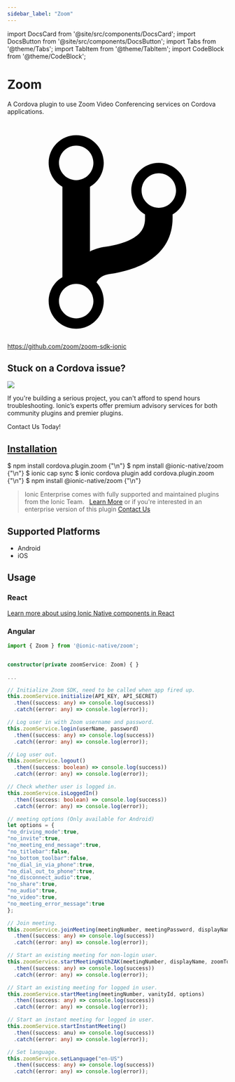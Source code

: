 ```yaml
---
sidebar_label: "Zoom"
---
```



import DocsCard from '@site/src/components/DocsCard';
import DocsButton from '@site/src/components/DocsButton';
import Tabs from '@theme/Tabs';
import TabItem from '@theme/TabItem';
import CodeBlock from '@theme/CodeBlock';

# Zoom


A Cordova plugin to use Zoom Video Conferencing services on Cordova applications.


<p><a href="https://github.com/zoom/zoom-sdk-ionic" target="_blank" rel="noopener" className="git-link">
  <svg viewBox="0 0 512 512"><path d="M416 160c0-35.3-28.7-64-64-64s-64 28.7-64 64c0 23.7 12.9 44.3 32 55.4v8.6c0 19.9-7.8 33.7-25.3 44.9-15.4 9.8-38.1 17.1-67.5 21.5-14 2.1-25.7 6-35.2 10.7V151.4c19.1-11.1 32-31.7 32-55.4 0-35.3-28.7-64-64-64S96 60.7 96 96c0 23.7 12.9 44.3 32 55.4v209.2c-19.1 11.1-32 31.7-32 55.4 0 35.3 28.7 64 64 64s64-28.7 64-64c0-16.6-6.3-31.7-16.7-43.1 1.9-4.9 9.7-16.3 29.4-19.3 38.8-5.8 68.9-15.9 92.3-30.8 36-22.8 55-57 55-98.8v-8.6c19.1-11.1 32-31.7 32-55.4zM160 56c22.1 0 40 17.9 40 40s-17.9 40-40 40-40-17.9-40-40 17.9-40 40-40zm0 400c-22.1 0-40-17.9-40-40s17.9-40 40-40 40 17.9 40 40-17.9 40-40 40zm192-256c-22.1 0-40-17.9-40-40s17.9-40 40-40 40 17.9 40 40-17.9 40-40 40z"></path></svg> https://github.com/zoom/zoom-sdk-ionic
</a></p>

<h2>Stuck on a Cordova issue?</h2>
<DocsCard className="cordova-ee-card" header="Don't waste precious time on plugin issues." href="https://ionicframework.com/sales?product_of_interest=Ionic%20Native">
  <div>
    <img src="/docs/icons/native-cordova-bot.png" class="cordova-ee-img" />
    <p>If you're building a serious project, you can't afford to spend hours troubleshooting. Ionic’s experts offer premium advisory services for both community plugins and premier plugins.</p>
    <DocsButton className="native-ee-detail">Contact Us Today!</DocsButton>
  </div>
</DocsCard>


<h2 id="installation">
  <a href="#installation">Installation</a>
</h2>
<Tabs defaultValue="Capacitor" values={[
  {value: 'Capacitor', label: 'Capacitor'},
  {value: 'Cordova', label: 'Cordova'},
  {value: 'Enterprise', label: 'Enterprise'},
]}>
  <TabItem value="Capacitor">
    <CodeBlock className="language-shell">
      $ npm install cordova.plugin.zoom {"\n"}
      $ npm install @ionic-native/zoom {"\n"}
      $ ionic cap sync
    </CodeBlock>
  </TabItem>
  <TabItem value="Cordova">
    <CodeBlock className="language-shell">
      $ ionic cordova plugin add cordova.plugin.zoom {"\n"}
      $ npm install @ionic-native/zoom {"\n"}
    </CodeBlock>
  </TabItem>
  <TabItem value="Enterprise">
    <blockquote>Ionic Enterprise comes with fully supported and maintained plugins from the Ionic Team. &nbsp;
      <a class="btn" href="https://ionic.io/docs/premier-plugins">Learn More</a> or if you're interested in an enterprise version of this plugin <a class="btn" href="https://ionicframework.com/sales?product_of_interest=Ionic%20Enterprise%20Engine">Contact Us</a></blockquote>
  </TabItem>
</Tabs>

## Supported Platforms
  
- Android
- iOS

## Usage

### React

[Learn more about using Ionic Native components in React](../native-community.md#react)
  

### Angular


```typescript
import { Zoom } from '@ionic-native/zoom';


constructor(private zoomService: Zoom) { }

...

// Initialize Zoom SDK, need to be called when app fired up.
this.zoomService.initialize(API_KEY, API_SECRET)
  .then((success: any) => console.log(success))
  .catch((error: any) => console.log(error));

// Log user in with Zoom username and password.
this.zoomService.login(userName, password)
  .then((success: any) => console.log(success))
  .catch((error: any) => console.log(error));

// Log user out.
this.zoomService.logout()
  .then((success: boolean) => console.log(success))
  .catch((error: any) => console.log(error));

// Check whether user is logged in.
this.zoomService.isLoggedIn()
  .then((success: boolean) => console.log(success))
  .catch((error: any) => console.log(error));

// meeting options (Only available for Android)
let options = {
"no_driving_mode":true,
"no_invite":true,
"no_meeting_end_message":true,
"no_titlebar":false,
"no_bottom_toolbar":false,
"no_dial_in_via_phone":true,
"no_dial_out_to_phone":true,
"no_disconnect_audio":true,
"no_share":true,
"no_audio":true,
"no_video":true,
"no_meeting_error_message":true
};

// Join meeting.
this.zoomService.joinMeeting(meetingNumber, meetingPassword, displayName, options)
  .then((success: any) => console.log(success))
  .catch((error: any) => console.log(error));

// Start an existing meeting for non-login user.
this.zoomService.startMeetingWithZAK(meetingNumber, displayName, zoomToken, zoomAccessToken, userId, options)
  .then((success: any) => console.log(success))
  .catch((error: any) => console.log(error));

// Start an existing meeting for logged in user.
this.zoomService.startMeeting(meetingNumber, vanityId, options)
  .then((success: any) => console.log(success))
  .catch((error: any) => console.log(error));

// Start an instant meeting for logged in user.
this.zoomService.startInstantMeeting()
  .then((success: anu) => console.log(success))
  .catch((error: any) => console.log(error));

// Set language.
this.zoomService.setLanguage("en-US")
  .then((success: any) => console.log(success))
  .catch((error: any) => console.log(error));
```

